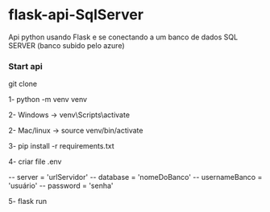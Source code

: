 # flask-api-SqlServer
Api python usando Flask e se conectando a um banco de dados SQL SERVER (banco subido pelo azure)

### Start api
git clone

1- python -m venv venv

2- Windows  -> venv\Scripts\activate

2- Mac/linux -> source venv/bin/activate

3- pip install -r requirements.txt

4- criar file .env

-- server = 'urlServidor'
-- database = 'nomeDoBanco'
-- usernameBanco = 'usuário'
-- password = 'senha'

5- flask run

